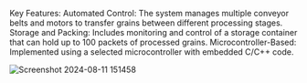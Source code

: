 Key Features:
Automated Control: The system manages multiple conveyor belts and motors to transfer grains between different processing stages.
Storage and Packing: Includes monitoring and control of a storage container that can hold up to 100 packets of processed grains.
Microcontroller-Based: Implemented using a selected microcontroller with embedded C/C++ code.

![Screenshot 2024-08-11 151458](https://github.com/user-attachments/assets/9c06d428-d745-4003-a0c4-72146bc6927e)

